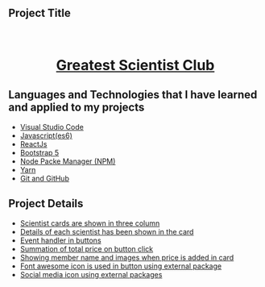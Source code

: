 <!-- PROJECT Title -->

## Project Title

<br />
  <h1 align="center"><a target="_blank" href="https://scientist-club-rakibtweets.netlify.app/">Greatest Scientist Club</a></h1>

  <!-- Languages and Technologies -->

## Languages and Technologies that I have learned and applied to my projects

- [Visual Studio Code](#visula-studio-code)
- [Javascript(es6)](#js-es6)
- [ReactJs](#ReactJs)
- [Bootstrap 5](#bootstrap5)
- [Node Packe Manager (NPM)](#npm)
- [Yarn](#yarn)
- [Git and GitHub](#git)

## Project Details

- [Scientist cards are shown in three column](#threeColumn)
- [Details of each scientist has been shown in the card](#cardDetails)
- [Event handler in buttons](#eventHandler)
- [Summation of total price on button click](#summation)
- [Showing member name and images when price is added in card](#member-details)
- [Font awesome icon is used in button using external package](#font-awesome)
- [Social media icon using external packages](#font-awesome)
